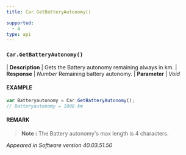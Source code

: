 ```yaml
---
title: Car.GetBatteryAutonomy()

supported:
  - 4
type: api
---
```


### `Car.GetBatteryAutonomy()`

| **Description** | Gets the Battery autonomy remaining always in km.
| **Response** | *Number*  Remaining battery autonomy.
| **Parameter**   | *Void*

#### EXAMPLE

```javascript
var Batteryautonomy = Car.GetBatteryAutonomy();
// Batteryautonomy = 1000 km
```

#### REMARK

>**Note :** The Battery autonomy's max length is 4 characters.

*Appeared in Software version 40.03.51.50*